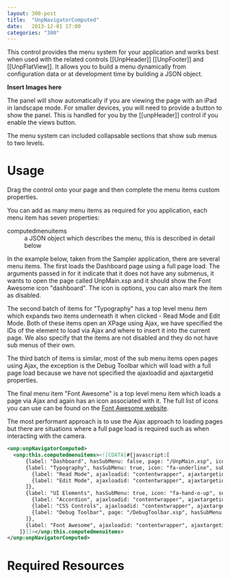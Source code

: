 ```yaml
---
layout: 300-post
title:  "UnpNavigatorComputed"
date:   2013-12-01 17:00
categories: "300"
---
```


This control provides the menu system for your application and works best when used with the related controls [[UnpHeader]] [[UnpFooter]] and [[UnpFlatView]]. It allows you to build a menu dynamically from configuration data or at development time by building a JSON object.

**Insert Images here**

The panel will show automatically if you are viewing the page with an iPad in landscape mode. For smaller devices, you will need to provide a button to show the panel. This is handled for you by the [[unpHeader]] control if you enable the views button.

The menu system can included collapsable sections that show sub menus to two levels.

# Usage
Drag the control onto your page and then complete the menu items custom properties.

You can add as many menu items as required for you application, each menu item has seven properties:

<dl class="dl-horizontal">
  <dt>computedmenuitems</dt><dd>a JSON object which describes the menu, this is described in detail below</dd>
</dl>

In the example below, taken from the Sampler application, there are several menu items. The first loads the Dashboard page using a full page load. The arguments passed in for it indicate that it does not have any submenus, it wants to open the page called UnpMain.xsp and it should show the Font Awesome icon "dashboard". The icon is options, you can also mark the item as disabled.

The second batch of items for "Typography" has a top level menu item which expands two items underneath it when clicked - Read Mode and Edit Mode. Both of these items open an XPage using Ajax, we have specified the IDs of the element to load via Ajax and where to insert it into the current page. We also specify that the items are not disabled and they do not have sub menus of their own.

The third batch of items is similar, most of the sub menu items open pages using Ajax, the exception is the Debug Toolbar which will load with a full page load because we have not specified the ajaxloadid and ajaxtargetid properties.

The final menu item "Font Awesome" is a top level menu item which loads a page via Ajax and again has an icon associated with it. The full list of icons you can use can be found on the [Font Awesome website](http://fontawesome.io/icons).

The most performant approach is to use the Ajax approach to loading pages but there are situations where a full page load is required such as when interacting with the camera.

```xml
<unp:unpNavigatorComputed>
  <unp:this.computedmenuitems><![CDATA[#{javascript:[
      {label: "Dashboard", hasSubMenu: false, page: "/UnpMain.xsp", icon: "fa-dashboard"}, 
      {label: "Typography", hasSubMenu: true, icon: "fa-underline", subMenu: [
        {label: "Read Mode", ajaxloadid: "contentwrapper", ajaxtargetid: "content", page: "/TypographyReadMode.xsp", disabled: false, hasSubMenu: false}, 
        {label: "Edit Mode", ajaxloadid: "contentwrapper", ajaxtargetid: "content", page: "/TypographyEditMode.xsp", disabled: false, hasSubMenu: false}
      ]}, 
      {label: "UI Elements", hasSubMenu: true, icon: "fa-hand-o-up", subMenu: [
        {label: "Accordion", ajaxloadid: "contentwrapper", ajaxtargetid: "content", page: "/Accordion.xsp", disabled: false, hasSubMenu: false}, 
        {label: "CSS Controls", ajaxloadid: "contentwrapper", ajaxtargetid: "content", page: "/CSSControls.xsp", disabled: false, hasSubMenu: false},
        {label: "Debug Toolbar", page: "/DebugToolbar.xsp", hasSubMenu: false}
      ]}, 
      {label: "Font Awesome", ajaxloadid: "contentwrapper", ajaxtargetid: "content", hasSubMenu: false, page: "/FontAwesome.xsp", disabled: false, icon: "fa-leaf"}
    ]}]]></unp:this.computedmenuitems>
</unp:unpNavigatorComputed>

```

# Required Resources
